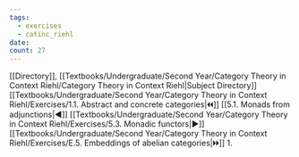 ```yaml
---
tags:
  - exercises
  - catinc_riehl
date: 
count: 27
---
```

[[Directory]], [[Textbooks/Undergraduate/Second Year/Category Theory in Context Riehl/Category Theory in Context Riehl|Subject Directory]]
[[Textbooks/Undergraduate/Second Year/Category Theory in Context Riehl/Exercises/1.1. Abstract and concrete categories|🞀🞀]] [[5.1. Monads from adjunctions|◀]] [[Textbooks/Undergraduate/Second Year/Category Theory in Context Riehl/Exercises/5.3. Monadic functors|▶]] [[Textbooks/Undergraduate/Second Year/Category Theory in Context Riehl/Exercises/E.5. Embeddings of abelian categories|🞂🞂]]
1. 